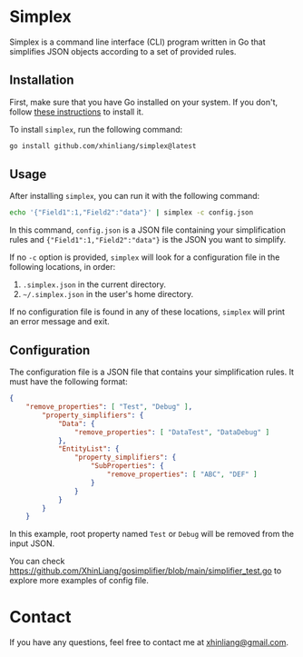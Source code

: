 # Simplex

Simplex is a command line interface (CLI) program written in Go that simplifies JSON objects according to a set of provided rules.

## Installation

First, make sure that you have Go installed on your system. If you don't, follow [these instructions](https://golang.org/doc/install) to install it.

To install `simplex`, run the following command:

```bash
go install github.com/xhinliang/simplex@latest
```

## Usage

After installing `simplex`, you can run it with the following command:

```bash
echo '{"Field1":1,"Field2":"data"}' | simplex -c config.json
```

In this command, `config.json` is a JSON file containing your simplification rules and `{"Field1":1,"Field2":"data"}` is the JSON you want to simplify.

If no `-c` option is provided, `simplex` will look for a configuration file in the following locations, in order:

1. `.simplex.json` in the current directory.
2. `~/.simplex.json` in the user's home directory.

If no configuration file is found in any of these locations, `simplex` will print an error message and exit.

## Configuration

The configuration file is a JSON file that contains your simplification rules. It must have the following format:

```json
{
	"remove_properties": [ "Test", "Debug" ],
		"property_simplifiers": {
			"Data": {
				"remove_properties": [ "DataTest", "DataDebug" ]
			},
			"EntityList": {
				"property_simplifiers": {
					"SubProperties": {
						"remove_properties": [ "ABC", "DEF" ]
					}
				}
			}
		}
	}
```

In this example, root property named `Test` or `Debug` will be removed from the input JSON.

You can check https://github.com/XhinLiang/gosimplifier/blob/main/simplifier_test.go to explore more examples of config file.

# Contact

If you have any questions, feel free to contact me at xhinliang@gmail.com.
